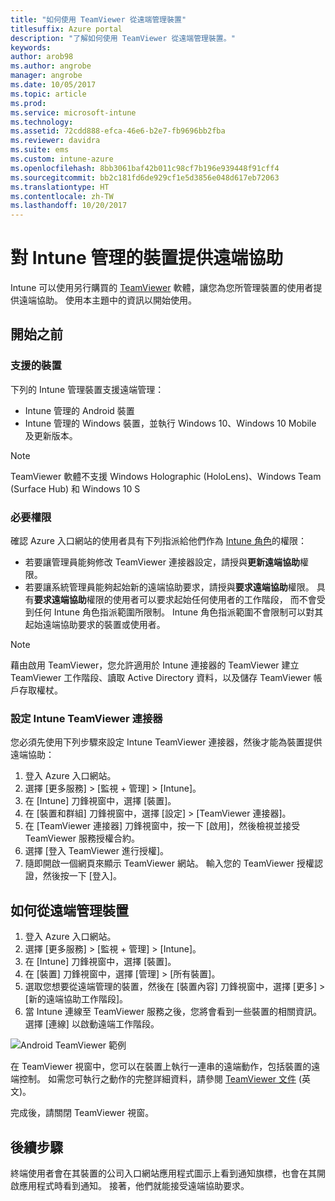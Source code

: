```yaml
---
title: "如何使用 TeamViewer 從遠端管理裝置"
titlesuffix: Azure portal
description: "了解如何使用 TeamViewer 從遠端管理裝置。"
keywords: 
author: arob98
ms.author: angrobe
manager: angrobe
ms.date: 10/05/2017
ms.topic: article
ms.prod: 
ms.service: microsoft-intune
ms.technology: 
ms.assetid: 72cdd888-efca-46e6-b2e7-fb9696bb2fba
ms.reviewer: davidra
ms.suite: ems
ms.custom: intune-azure
ms.openlocfilehash: 8bb3061baf42b011c98cf7b196e939448f91cff4
ms.sourcegitcommit: bb2c181fd6de929cf1e5d3856e048d617eb72063
ms.translationtype: HT
ms.contentlocale: zh-TW
ms.lasthandoff: 10/20/2017
---
```

# <a name="provide-remote-assistance-for-intune-managed-devices"></a>對 Intune 管理的裝置提供遠端協助

Intune 可以使用另行購買的 [TeamViewer](https://www.teamviewer.com) 軟體，讓您為您所管理裝置的使用者提供遠端協助。 使用本主題中的資訊以開始使用。

## <a name="before-you-start"></a>開始之前

### <a name="supported-devices"></a>支援的裝置

下列的 Intune 管理裝置支援遠端管理：

- Intune 管理的 Android 裝置
- Intune 管理的 Windows 裝置，並執行 Windows 10、Windows 10 Mobile 及更新版本。

>[!NOTE]
>TeamViewer 軟體不支援 Windows Holographic (HoloLens)、Windows Team (Surface Hub) 和 Windows 10 S



### <a name="required-permissions"></a>必要權限

確認 Azure 入口網站的使用者具有下列指派給他們作為 [Intune 角色](https://docs.microsoft.com/intune-azure/access-control/role-based-access-control)的權限：
- 若要讓管理員能夠修改 TeamViewer 連接器設定，請授與**更新遠端協助**權限。
- 若要讓系統管理員能夠起始新的遠端協助要求，請授與**要求遠端協助**權限。 具有**要求遠端協助**權限的使用者可以要求起始任何使用者的工作階段， 而不會受到任何 Intune 角色指派範圍所限制。 Intune 角色指派範圍不會限制可以對其起始遠端協助要求的裝置或使用者。

>[!NOTE]
>藉由啟用 TeamViewer，您允許適用於 Intune 連接器的 TeamViewer 建立 TeamViewer 工作階段、讀取 Active Directory 資料，以及儲存 TeamViewer 帳戶存取權杖。

### <a name="configure-the-intune-teamviewer-connector"></a>設定 Intune TeamViewer 連接器

您必須先使用下列步驟來設定 Intune TeamViewer 連接器，然後才能為裝置提供遠端協助：


1. 登入 Azure 入口網站。
2. 選擇 [更多服務]  >  [監視 + 管理]  >  [Intune]。
3. 在 [Intune] 刀鋒視窗中，選擇 [裝置]。
4. 在 [裝置和群組] 刀鋒視窗中，選擇 [設定] > [TeamViewer 連接器]。
5. 在 [TeamViewer 連接器] 刀鋒視窗中，按一下 [啟用]，然後檢視並接受 TeamViewer 服務授權合約。
6. 選擇 [登入 TeamViewer 進行授權]。
7. 隨即開啟一個網頁來顯示 TeamViewer 網站。 輸入您的 TeamViewer 授權認證，然後按一下 [登入]。


## <a name="how-to-remotely-administer-a-device"></a>如何從遠端管理裝置

1. 登入 Azure 入口網站。
2. 選擇 [更多服務]  >  [監視 + 管理]  >  [Intune]。
3. 在 [Intune] 刀鋒視窗中，選擇 [裝置]。
4. 在 [裝置] 刀鋒視窗中，選擇 [管理] > [所有裝置]。
5. 選取您想要從遠端管理的裝置，然後在 [裝置內容] 刀鋒視窗中，選擇 [更多] > [新的遠端協助工作階段]。
6. 當 Intune 連線至 TeamViewer 服務之後，您將會看到一些裝置的相關資訊。 選擇 [連線] 以啟動遠端工作階段。

![Android TeamViewer 範例](./media/android-teamviewer.png)

在 TeamViewer 視窗中，您可以在裝置上執行一連串的遠端動作，包括裝置的遠端控制。 如需您可執行之動作的完整詳細資料，請參閱 [TeamViewer 文件](https://www.teamviewer.com/support/documents/) \(英文\)。

完成後，請關閉 TeamViewer 視窗。

## <a name="next-steps"></a>後續步驟

終端使用者會在其裝置的公司入口網站應用程式圖示上看到通知旗標，也會在其開啟應用程式時看到通知。 接著，他們就能接受遠端協助要求。

